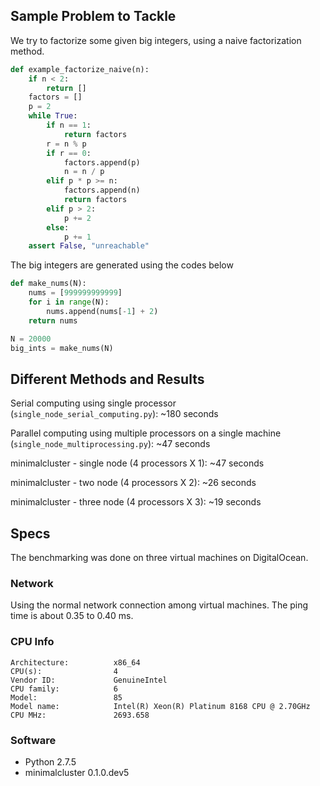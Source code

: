 
## Sample Problem to Tackle

We try to factorize some given big integers, using a naive factorization method.

```python
def example_factorize_naive(n):
    if n < 2:
        return []
    factors = []
    p = 2
    while True:
        if n == 1:
            return factors
        r = n % p
        if r == 0:
            factors.append(p)
            n = n / p
        elif p * p >= n:
            factors.append(n)
            return factors
        elif p > 2:
            p += 2
        else:
            p += 1
    assert False, "unreachable"
```

The big integers are generated using the codes below

```python
def make_nums(N):
    nums = [999999999999]
    for i in range(N):
        nums.append(nums[-1] + 2)
    return nums

N = 20000
big_ints = make_nums(N)
```


## Different Methods and Results

Serial computing using single processor (`single_node_serial_computing.py`): ~180 seconds

Parallel computing using multiple processors on a single machine (`single_node_multiprocessing.py`): ~47 seconds

minimalcluster - single node (4 processors X 1): ~47 seconds

minimalcluster - two node (4 processors X 2): ~26 seconds

minimalcluster - three node (4 processors X 3): ~19 seconds



## Specs

The benchmarking was done on three virtual machines on DigitalOcean.

### Network

Using the normal network connection among virtual machines. The ping time is about 0.35 to 0.40 ms.

### CPU Info

```
Architecture:          x86_64
CPU(s):                4
Vendor ID:             GenuineIntel
CPU family:            6
Model:                 85
Model name:            Intel(R) Xeon(R) Platinum 8168 CPU @ 2.70GHz
CPU MHz:               2693.658
```

### Software

- Python 2.7.5
- minimalcluster 0.1.0.dev5